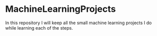 # MachineLearningProjects
In this repository I will keep all the small machine learning projects I do while learning each of the steps.
